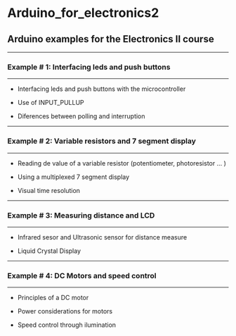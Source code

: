# Arduino_for_electronics2

## Arduino examples for the Electronics II course

---

### Example # 1: Interfacing leds and push buttons

___

* Interfacing leds and push buttons with the microcontroller

* Use of INPUT_PULLUP

* Diferences between polling and interruption

---

### Example # 2: Variable resistors and 7 segment display

___

* Reading de value of a variable resistor (potentiometer, photoresistor ... )

* Using a multiplexed 7 segment display

* Visual time resolution

---

### Example # 3: Measuring distance and LCD

___

* Infrared sesor and Ultrasonic sensor for distance measure

* Liquid Crystal Display

---

### Example # 4: DC Motors and speed control

___

* Principles of a DC motor

* Power considerations for motors

* Speed control through ilumination
